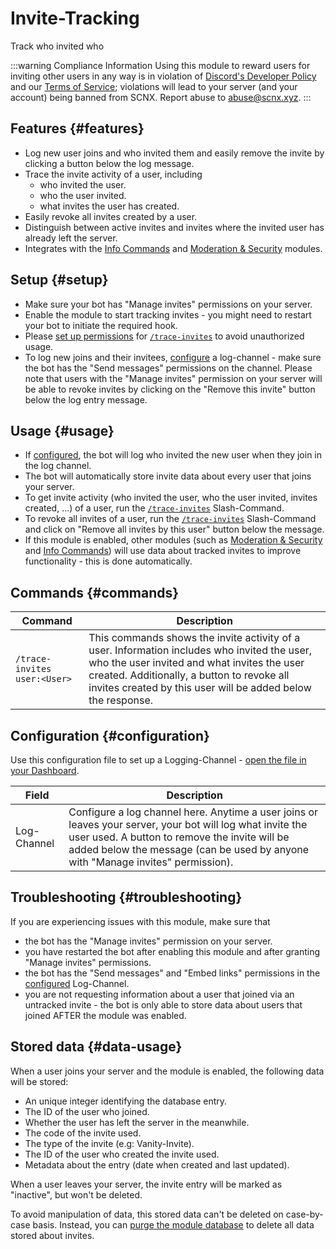 # Invite-Tracking

Track who invited who

<ModuleOverview moduleName="invite-tracking" />

:::warning Compliance Information
Using this module to reward users for inviting other users in any way is in violation
of [Discord's Developer Policy](https://discord.com/developers/docs/policies-and-agreements/developer-policy) and
our [Terms of Service](https://scootk.it/scnx-tos); violations will lead to your server (and your account) being banned
from SCNX. Report abuse to [abuse@scnx.xyz](mailto:abuse@scnx.xyz).
:::

## Features {#features}

* Log new user joins and who invited them and easily remove the invite by clicking a button below the log message.
* Trace the invite activity of a user, including
  * who invited the user.
  * who the user invited.
  * what invites the user has created.
* Easily revoke all invites created by a user.
* Distinguish between active invites and invites where the invited user has already left the server.
* Integrates with the [Info Commands](./info-commands) and [Moderation & Security](./) modules.

## Setup {#setup}

* Make sure your bot has "Manage invites" permissions on your server.
* Enable the module to start tracking invites - you might need to restart your bot to initiate the required hook.
* Please [set up permissions](./../../slash-commands) for [`/trace-invites`](#commands) to avoid unauthorized usage.
* To log new joins and their invitees, [configure](#configuration) a log-channel - make sure the bot has the "Send
  messages" permissions on the channel. Please note that users with the "Manage invites" permission on your server will
  be able to revoke invites by clicking on the "Remove this invite" button below the log entry message.

## Usage {#usage}

* If [configured](#configuration), the bot will log who invited the new user when they join in the log channel.
* The bot will automatically store invite data about every user that joins your server.
* To get invite activity (who invited the user, who the user invited, invites created, …) of a user, run
  the [`/trace-invites`](#commands) Slash-Command.
* To revoke all invites of a user, run the [`/trace-invites`](#commands) Slash-Command and click on "Remove all invites
  by this user" button below the message.
* If this module is enabled, other modules (such as [Moderation & Security](./)
  and [Info Commands](./info-commands)) will use data about tracked invites to improve functionality - this is done
  automatically.

## Commands {#commands}

<SlashCommandExplanation />

| Command                      | Description                                                                                                                                                                                                                                               |
|------------------------------|-----------------------------------------------------------------------------------------------------------------------------------------------------------------------------------------------------------------------------------------------------------|
| `/trace-invites user:<User>` | This commands shows the invite activity of a user. Information includes who invited the user, who the user invited and what invites the user created. Additionally, a button to revoke all invites created by this user will be added below the response. |

## Configuration {#configuration}

Use this configuration file to set up a
Logging-Channel - [open the file in your Dashboard](https://scnx.app/glink?page=bot/configuration?query=invit&file=invite-tracking|config).

| Field       | Description                                                                                                                                                                                                                                    |
|-------------|------------------------------------------------------------------------------------------------------------------------------------------------------------------------------------------------------------------------------------------------|
| Log-Channel | Configure a log channel here. Anytime a user joins or leaves your server, your bot will log what invite the user used. A button to remove the invite will be added below the message (can be used by anyone with "Manage invites" permission). |

## Troubleshooting {#troubleshooting}

If you are experiencing issues with this module, make sure that

* the bot has the "Manage invites" permission on your server.
* you have restarted the bot after enabling this module and after granting "Manage invites" permissions.
* the bot has the "Send messages" and "Embed links" permissions in the [configured](#configuration) Log-Channel.
* you are not requesting information about a user that joined via an untracked invite - the bot is only able to store
  data about users that joined AFTER the module was enabled.

## Stored data {#data-usage}

When a user joins your server and the module is enabled, the following data will be stored:

* An unique integer identifying the database entry.
* The ID of the user who joined.
* Whether the user has left the server in the meanwhile.
* The code of the invite used.
* The type of the invite (e.g: Vanity-Invite).
* The ID of the user who created the invite used.
* Metadata about the entry (date when created and last updated).

When a user leaves your server, the invite entry will be marked as "inactive", but won't be deleted.

To avoid manipulation of data, this stored data can't be deleted on case-by-case basis. Instead, you
can [purge the module database](./../../additional-features#reset-module-database) to delete all data stored about
invites.